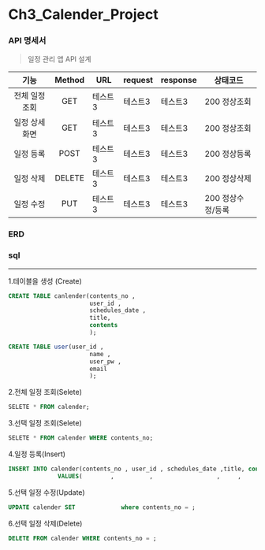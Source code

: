 # Ch3_Calender_Project

### API 명세서
> 일정 관리 앱  API 설계

|기능|Method|URL|request|response|상태코드|
|:------:|:------:|-----|------|------|------|
|전체 일정 조회|GET|테스트3|테스트3|테스트3|200 정상조회|
|일정 상세 화면|GET|테스트3|테스트3|테스트3|200 정상조회|
|일정 등록|POST|테스트3|테스트3|테스트3|200 정상등록|
|일정 삭제|DELETE|테스트3|테스트3|테스트3|200 정상삭제|
|일정 수정|PUT|테스트3|테스트3|테스트3|200 정상수정/등록|

###  ERD

### sql
---
1.테이블을 생성 (Create)
  ```sql
  CREATE TABLE canlender(contents_no ,
                         user_id ,
                         schedules_date ,
                         title,
                         contents
                         );
  ```
  ```sql
 CREATE TABLE user(user_id ,
                         name ,
                         user_pw ,
                         email
                         );
  ```
2.전체 일정 조회(Selete)
  ```sql
  SELETE * FROM calender;
  ```
3.선택 일정 조회(Selete)
```sql
SELETE * FROM calender WHERE contents_no;
```
4.일정 등록(Insert)
  ```sql
  INSERT INTO calender(contents_no , user_id , schedules_date ,title, contents)
                VALUES(        ,          ,                  ,     ,         );
  ```
5.선택 일정 수정(Update)
  ```sql
  UPDATE calender SET             where contents_no = ;
  ```
6.선택 일정 삭제(Delete)
  ```sql
  DELETE FROM calender WHERE contents_no = ;
  ``` 
